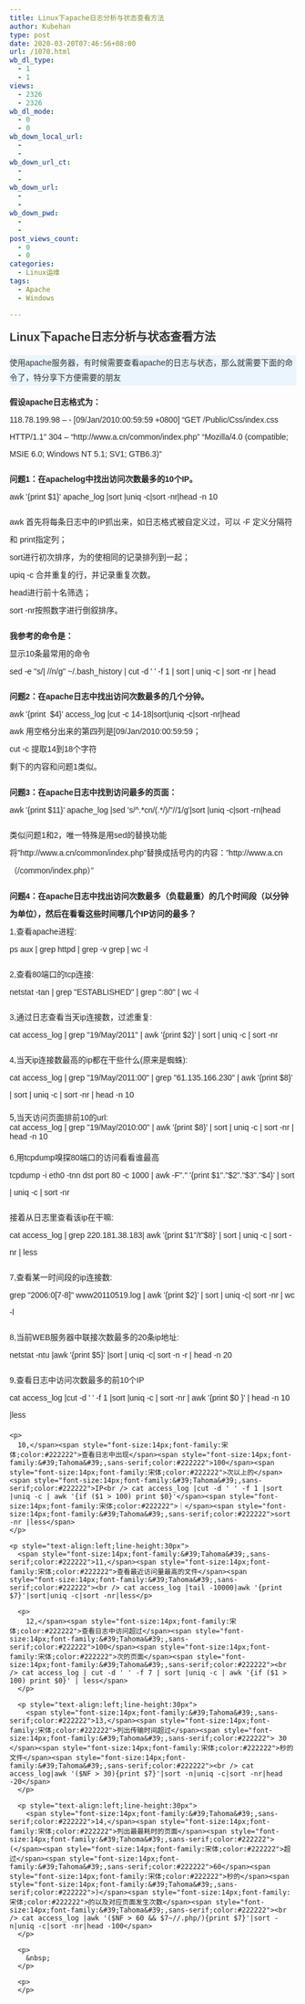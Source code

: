 ```yaml
---
title: Linux下apache日志分析与状态查看方法
author: Kubehan
type: post
date: 2020-03-20T07:46:56+08:00
url: /1070.html
wb_dl_type:
  - 1
  - 1
views:
  - 2326
  - 2326
wb_dl_mode:
  - 0
  - 0
wb_down_local_url:
  - 
  - 
wb_down_url_ct:
  - 
  - 
wb_down_url:
  - 
  - 
wb_down_pwd:
  - 
  - 
post_views_count:
  - 0
  - 0
categories:
  - Linux运维
tags:
  - Apache
  - Windows

---
```

<p style="text-align:left;line-height:35px">
  <strong><span style="font-size:20px;font-family:&#39;微软雅黑&#39;,sans-serif;color:#333333">Linux</span></strong><strong><span style="font-size:20px;font-family:&#39;微软雅黑&#39;,sans-serif;color:#333333">下apache日志分析与状态查看方法</span></strong>
</p>

<p style="text-align:left;line-height:26px;background:#EBF5FD">
  <span style="font-size:14px;font-family:宋体;color:#333333">使用</span><span style="font-size:14px;font-family:&#39;Tahoma&#39;,sans-serif;color:#333333">apache</span><span style="font-size: 14px;font-family:宋体;color:#333333">服务器，有时候需要查看</span><span style="font-size:14px;font-family:&#39;Tahoma&#39;,sans-serif;color:#333333">apache</span><span style="font-size: 14px;font-family:宋体;color:#333333">的日志与状态，那么就需要下面的命令了，特分享下方便需要的朋友</span>
</p>

<p style="text-align:left;line-height:30px">
  <strong><span style="font-size: 14px;font-family:宋体;color:#222222">假设</span></strong><strong><span style="font-size:14px;font-family:&#39;Tahoma&#39;,sans-serif;color:#222222">apache</span></strong><strong><span style="font-size:14px;font-family:宋体;color:#222222">日志格式为：</span></strong><strong><span style="font-size:14px;font-family:&#39;Tahoma&#39;,sans-serif;color:#222222"><br /> </span></strong><span style="font-size:14px;font-family:&#39;Tahoma&#39;,sans-serif;color:#222222">118.78.199.98 – - [09/Jan/2010:00:59:59 +0800] “GET /Public/Css/index.css HTTP/1.1″ 304 – “http://www.a.cn/common/index.php” “Mozilla/4.0 (compatible; MSIE 6.0; Windows NT 5.1; SV1; GTB6.3)”</span>
</p>

<p style="text-align:left;line-height:30px">
  <strong><span style="font-size: 14px;font-family:宋体;color:#222222">问题</span></strong><strong><span style="font-size:14px;font-family:&#39;Tahoma&#39;,sans-serif;color:#222222">1</span></strong><strong><span style="font-size: 14px;font-family:宋体;color:#222222">：在</span></strong><strong><span style="font-size:14px;font-family:&#39;Tahoma&#39;,sans-serif;color:#222222">apachelog</span></strong><strong><span style="font-size:14px;font-family:宋体;color:#222222">中找出访问次数最多的</span></strong><strong><span style="font-size:14px;font-family:&#39;Tahoma&#39;,sans-serif;color:#222222">10</span></strong><strong><span style="font-size: 14px;font-family:宋体;color:#222222">个</span></strong><strong><span style="font-size:14px;font-family:&#39;Tahoma&#39;,sans-serif;color:#222222">IP</span></strong><strong><span style="font-size: 14px;font-family:宋体;color:#222222">。</span></strong><strong><span style="font-size:14px;font-family:&#39;Tahoma&#39;,sans-serif;color:#222222"><br /> </span></strong><span style="font-size:14px;font-family:&#39;Tahoma&#39;,sans-serif;color:#222222">awk '{print $1}' apache_log |sort |uniq -c|sort -nr|head -n 10</span>
</p>

<p style="text-align:left;line-height:30px">
  <span style="font-size:14px;font-family:&#39;Tahoma&#39;,sans-serif;color:#222222">awk </span><span style="font-size:14px;font-family:宋体;color:#222222">首先将每条日志中的</span><span style="font-size:14px;font-family:&#39;Tahoma&#39;,sans-serif;color:#222222">IP</span><span style="font-size:14px;font-family:宋体;color:#222222">抓出来，如日志格式被自定义过，可以</span><span style="font-size:14px;font-family:&#39;Tahoma&#39;,sans-serif;color:#222222"> -F </span><span style="font-size:14px;font-family:宋体;color:#222222">定义分隔符和</span><span style="font-size:14px;font-family:&#39;Tahoma&#39;,sans-serif;color:#222222"> print</span><span style="font-size: 14px;font-family:宋体;color:#222222">指定列；</span><span style="font-size:14px;font-family:&#39;Tahoma&#39;,sans-serif;color:#222222"><br /> sort</span><span style="font-size:14px;font-family:宋体;color:#222222">进行初次排序，为的使相同的记录排列到一起；</span><span style="font-size:14px;font-family:&#39;Tahoma&#39;,sans-serif;color:#222222"><br /> upiq -c </span><span style="font-size:14px;font-family:宋体;color:#222222">合并重复的行，并记录重复次数。</span><span style="font-size: 14px;font-family:&#39;Tahoma&#39;,sans-serif;color:#222222"><br /> head</span><span style="font-size:14px;font-family:宋体;color:#222222">进行前十名筛选；</span><span style="font-size:14px;font-family:&#39;Tahoma&#39;,sans-serif;color:#222222"><br /> sort -nr</span><span style="font-size:14px;font-family:宋体;color:#222222">按照数字进行倒叙排序。</span>
</p>

<p style="text-align:left;line-height:30px">
  <strong><span style="font-size: 14px;font-family:宋体;color:#222222">我参考的命令是：</span></strong><strong><span style="font-size:14px;font-family:&#39;Tahoma&#39;,sans-serif;color:#222222"><br /> </span></strong><span style="font-size:14px;font-family:宋体;color:#222222">显示</span><span style="font-size:14px;font-family:&#39;Tahoma&#39;,sans-serif;color:#222222">10</span><span style="font-size:14px;font-family:宋体;color:#222222">条最常用的命令</span><span style="font-size:14px;font-family:&#39;Tahoma&#39;,sans-serif;color:#222222"><br /> sed -e "s/| //n/g" ~/.bash_history | cut -d ' ' -f 1 | sort | uniq -c | sort -nr | head</span>
</p>

<p style="text-align:left;line-height:30px">
  <strong><span style="font-size: 14px;font-family:宋体;color:#222222">问题</span></strong><strong><span style="font-size:14px;font-family:&#39;Tahoma&#39;,sans-serif;color:#222222">2</span></strong><strong><span style="font-size: 14px;font-family:宋体;color:#222222">：在</span></strong><strong><span style="font-size:14px;font-family:&#39;Tahoma&#39;,sans-serif;color:#222222">apache</span></strong><strong><span style="font-size:14px;font-family:宋体;color:#222222">日志中找出访问次数最多的几个分钟。</span></strong><strong><span style="font-size:14px;font-family:&#39;Tahoma&#39;,sans-serif;color:#222222"><br /> </span></strong><span style="font-size:14px;font-family:&#39;Tahoma&#39;,sans-serif;color:#222222">awk '{print&nbsp; $4}' access_log |cut -c 14-18|sort|uniq -c|sort -nr|head<br /> awk </span><span style="font-size:14px;font-family:宋体;color:#222222">用空格分出来的第四列是</span><span style="font-size:14px;font-family:&#39;Tahoma&#39;,sans-serif;color:#222222">[09/Jan/2010:00:59:59</span><span style="font-size:14px;font-family:宋体;color:#222222">；</span><span style="font-size:14px;font-family:&#39;Tahoma&#39;,sans-serif;color:#222222"><br /> cut -c </span><span style="font-size:14px;font-family:宋体;color:#222222">提取</span><span style="font-size:14px;font-family:&#39;Tahoma&#39;,sans-serif;color:#222222">14</span><span style="font-size:14px;font-family:宋体;color:#222222">到</span><span style="font-size:14px;font-family:&#39;Tahoma&#39;,sans-serif;color:#222222">18</span><span style="font-size:14px;font-family:宋体;color:#222222">个字符</span><span style="font-size:14px;font-family:&#39;Tahoma&#39;,sans-serif;color:#222222"><br /> </span><span style="font-size:14px;font-family:宋体;color:#222222">剩下的内容和问题</span><span style="font-size:14px;font-family:&#39;Tahoma&#39;,sans-serif;color:#222222">1</span><span style="font-size:14px;font-family:宋体;color:#222222">类似。</span>
</p>

<p style="text-align:left;line-height:30px">
  <strong><span style="font-size: 14px;font-family:宋体;color:#222222">问题</span></strong><strong><span style="font-size:14px;font-family:&#39;Tahoma&#39;,sans-serif;color:#222222">3</span></strong><strong><span style="font-size: 14px;font-family:宋体;color:#222222">：在</span></strong><strong><span style="font-size:14px;font-family:&#39;Tahoma&#39;,sans-serif;color:#222222">apache</span></strong><strong><span style="font-size:14px;font-family:宋体;color:#222222">日志中找到访问最多的页面：</span></strong><strong><span style="font-size:14px;font-family:&#39;Tahoma&#39;,sans-serif;color:#222222"><br /> </span></strong><span style="font-size:14px;font-family:&#39;Tahoma&#39;,sans-serif;color:#222222">awk '{print $11}' apache_log |sed 's/^.*cn/(.*/)/"//1/g'|sort |uniq -c|sort -rn|head</span>
</p>

<p style="text-align:left;line-height:30px">
  <span style="font-size:14px;font-family:宋体;color:#222222">类似问题</span><span style="font-size:14px;font-family:&#39;Tahoma&#39;,sans-serif;color:#222222">1</span><span style="font-size:14px;font-family:宋体;color:#222222">和</span><span style="font-size:14px;font-family:&#39;Tahoma&#39;,sans-serif;color:#222222">2</span><span style="font-size:14px;font-family:宋体;color:#222222">，唯一特殊是用</span><span style="font-size:14px;font-family:&#39;Tahoma&#39;,sans-serif;color:#222222">sed</span><span style="font-size:14px;font-family:宋体;color:#222222">的替换功能将</span><span style="font-size:14px;font-family:&#39;Tahoma&#39;,sans-serif;color:#222222">”http://www.a.cn/common/index.php”</span><span style="font-size:14px;font-family:宋体;color:#222222">替换成括号内的内容：</span><span style="font-size:14px;font-family:&#39;Tahoma&#39;,sans-serif;color:#222222">”http://www.a.cn</span><span style="font-size:14px;font-family:宋体;color:#222222">（</span><span style="font-size:14px;font-family:&#39;Tahoma&#39;,sans-serif;color:#222222">/common/index.php</span><span style="font-size:14px;font-family:宋体;color:#222222">）</span><span style="font-size:14px;font-family:&#39;Tahoma&#39;,sans-serif;color:#222222">”</span>
</p>

<p style="text-align:left;line-height:30px">
  <strong><span style="font-size: 14px;font-family:宋体;color:#222222">问题</span></strong><strong><span style="font-size:14px;font-family:&#39;Tahoma&#39;,sans-serif;color:#222222">4</span></strong><strong><span style="font-size: 14px;font-family:宋体;color:#222222">：在</span></strong><strong><span style="font-size:14px;font-family:&#39;Tahoma&#39;,sans-serif;color:#222222">apache</span></strong><strong><span style="font-size:14px;font-family:宋体;color:#222222">日志中找出访问次数最多（负载最重）的几个时间段（以分钟为单位），然后在看看这些时间哪几个</span></strong><strong><span style="font-size:14px;font-family:&#39;Tahoma&#39;,sans-serif;color:#222222">IP</span></strong><strong><span style="font-size: 14px;font-family:宋体;color:#222222">访问的最多？</span></strong><strong><span style="font-size:14px;font-family:&#39;Tahoma&#39;,sans-serif;color:#222222"><br /> </span></strong><span style="font-size:14px;font-family:&#39;Tahoma&#39;,sans-serif;color:#222222">1,</span><span style="font-size:14px;font-family:宋体;color:#222222">查看</span><span style="font-size:14px;font-family:&#39;Tahoma&#39;,sans-serif;color:#222222">apache</span><span style="font-size: 14px;font-family:宋体;color:#222222">进程</span><span style="font-size:14px;font-family:&#39;Tahoma&#39;,sans-serif;color:#222222">:<br /> ps aux | grep httpd | grep -v grep | wc -l</span>
</p>

<p style="text-align:left;line-height:30px">
  <span style="font-size:14px;font-family:&#39;Tahoma&#39;,sans-serif;color:#222222">2,</span><span style="font-size:14px;font-family:宋体;color:#222222">查看</span><span style="font-size:14px;font-family:&#39;Tahoma&#39;,sans-serif;color:#222222">80</span><span style="font-size:14px;font-family:宋体;color:#222222">端口的</span><span style="font-size:14px;font-family:&#39;Tahoma&#39;,sans-serif;color:#222222">tcp</span><span style="font-size:14px;font-family:宋体;color:#222222">连接</span><span style="font-size:14px;font-family:&#39;Tahoma&#39;,sans-serif;color:#222222">:<br /> netstat -tan | grep "ESTABLISHED" | grep ":80" | wc -l</span>
</p>

<p style="text-align:left;line-height:30px">
  <span style="font-size:14px;font-family:&#39;Tahoma&#39;,sans-serif;color:#222222">3,</span><span style="font-size:14px;font-family:宋体;color:#222222">通过日志查看当天</span><span style="font-size:14px;font-family:&#39;Tahoma&#39;,sans-serif;color:#222222">ip</span><span style="font-size:14px;font-family:宋体;color:#222222">连接数，过滤重复</span><span style="font-size:14px;font-family:&#39;Tahoma&#39;,sans-serif;color:#222222">:<br /> cat access_log | grep "19/May/2011" | awk '{print $2}' | sort | uniq -c | sort -nr</span>
</p>

<p style="text-align:left;line-height:30px">
  <span style="font-size:14px;font-family:&#39;Tahoma&#39;,sans-serif;color:#222222">4,</span><span style="font-size:14px;font-family:宋体;color:#222222">当天</span><span style="font-size:14px;font-family:&#39;Tahoma&#39;,sans-serif;color:#222222">ip</span><span style="font-size:14px;font-family:宋体;color:#222222">连接数最高的</span><span style="font-size:14px;font-family:&#39;Tahoma&#39;,sans-serif;color:#222222">ip</span><span style="font-size:14px;font-family:宋体;color:#222222">都在干些什么</span><span style="font-size:14px;font-family:&#39;Tahoma&#39;,sans-serif;color:#222222">(</span><span style="font-size:14px;font-family:宋体;color:#222222">原来是蜘蛛</span><span style="font-size:14px;font-family:&#39;Tahoma&#39;,sans-serif;color:#222222">):<br /> cat access_log | grep "19/May/2011:00" | grep "61.135.166.230" | awk '{print $8}' | sort | uniq -c | sort -nr | head -n 10</p> 
  
  <p>
    5,</span><span style="font-size:14px;font-family:宋体;color:#222222">当天访问页面排前</span><span style="font-size:14px;font-family:&#39;Tahoma&#39;,sans-serif;color:#222222">10</span><span style="font-size:14px;font-family:宋体;color:#222222">的</span><span style="font-size:14px;font-family:&#39;Tahoma&#39;,sans-serif;color:#222222">url:<br /> cat access_log | grep "19/May/2010:00" | awk '{print $8}' | sort | uniq -c | sort -nr | head -n 10</span>
  </p>
  
  <p style="text-align:left;line-height:30px">
    <span style="font-size:14px;font-family:&#39;Tahoma&#39;,sans-serif;color:#222222">6,</span><span style="font-size:14px;font-family:宋体;color:#222222">用</span><span style="font-size:14px;font-family:&#39;Tahoma&#39;,sans-serif;color:#222222">tcpdump</span><span style="font-size: 14px;font-family:宋体;color:#222222">嗅探</span><span style="font-size:14px;font-family:&#39;Tahoma&#39;,sans-serif;color:#222222">80</span><span style="font-size:14px;font-family:宋体;color:#222222">端口的访问看看谁最高</span><span style="font-size:14px;font-family:&#39;Tahoma&#39;,sans-serif;color:#222222"><br /> tcpdump -i eth0 -tnn dst port 80 -c 1000 | awk -F"." '{print $1"."$2"."$3"."$4}' | sort | uniq -c | sort -nr</span>
  </p>
  
  <p style="text-align:left;line-height:30px">
    <span style="font-size:14px;font-family:宋体;color:#222222">接着从日志里查看该</span><span style="font-size:14px;font-family:&#39;Tahoma&#39;,sans-serif;color:#222222">ip</span><span style="font-size:14px;font-family:宋体;color:#222222">在干嘛</span><span style="font-size:14px;font-family:&#39;Tahoma&#39;,sans-serif;color:#222222">:<br /> cat access_log | grep 220.181.38.183| awk '{print $1"/t"$8}' | sort | uniq -c | sort -nr | less</span>
  </p>
  
  <p style="text-align:left;line-height:30px">
    <span style="font-size:14px;font-family:&#39;Tahoma&#39;,sans-serif;color:#222222">7,</span><span style="font-size:14px;font-family:宋体;color:#222222">查看某一时间段的</span><span style="font-size:14px;font-family:&#39;Tahoma&#39;,sans-serif;color:#222222">ip</span><span style="font-size:14px;font-family:宋体;color:#222222">连接数</span><span style="font-size:14px;font-family:&#39;Tahoma&#39;,sans-serif;color:#222222">:<br /> grep "2006:0[7-8]" www20110519.log | awk '{print $2}' | sort | uniq -c| sort -nr | wc -l</span>
  </p>
  
  <p style="text-align:left;line-height:30px">
    <span style="font-size:14px;font-family:&#39;Tahoma&#39;,sans-serif;color:#222222">8,</span><span style="font-size:14px;font-family:宋体;color:#222222">当前</span><span style="font-size:14px;font-family:&#39;Tahoma&#39;,sans-serif;color:#222222">WEB</span><span style="font-size:14px;font-family:宋体;color:#222222">服务器中联接次数最多的</span><span style="font-size:14px;font-family:&#39;Tahoma&#39;,sans-serif;color:#222222">20</span><span style="font-size:14px;font-family:宋体;color:#222222">条</span><span style="font-size:14px;font-family:&#39;Tahoma&#39;,sans-serif;color:#222222">ip</span><span style="font-size:14px;font-family:宋体;color:#222222">地址</span><span style="font-size:14px;font-family:&#39;Tahoma&#39;,sans-serif;color:#222222">:<br /> netstat -ntu |awk '{print $5}' |sort | uniq -c| sort -n -r | head -n 20</span>
  </p>
  
  <p style="text-align:left;line-height:30px">
    <span style="font-size:14px;font-family:&#39;Tahoma&#39;,sans-serif;color:#222222">9,</span><span style="font-size:14px;font-family:宋体;color:#222222">查看日志中访问次数最多的前</span><span style="font-size:14px;font-family:&#39;Tahoma&#39;,sans-serif;color:#222222">10</span><span style="font-size:14px;font-family:宋体;color:#222222">个</span><span style="font-size:14px;font-family:&#39;Tahoma&#39;,sans-serif;color:#222222">IP<br /> cat access_log |cut -d ' ' -f 1 |sort |uniq -c | sort -nr | awk '{print $0 }' | head -n 10 |less</p> 
    
    <p>
      10,</span><span style="font-size:14px;font-family:宋体;color:#222222">查看日志中出现</span><span style="font-size:14px;font-family:&#39;Tahoma&#39;,sans-serif;color:#222222">100</span><span style="font-size:14px;font-family:宋体;color:#222222">次以上的</span><span style="font-size:14px;font-family:&#39;Tahoma&#39;,sans-serif;color:#222222">IP<br /> cat access_log |cut -d ' ' -f 1 |sort |uniq -c | awk '{if ($1 > 100) print $0}'</span><span style="font-size:14px;font-family:宋体;color:#222222">｜</span><span style="font-size:14px;font-family:&#39;Tahoma&#39;,sans-serif;color:#222222">sort -nr |less</span>
    </p>
    
    <p style="text-align:left;line-height:30px">
      <span style="font-size:14px;font-family:&#39;Tahoma&#39;,sans-serif;color:#222222">11,</span><span style="font-size:14px;font-family:宋体;color:#222222">查看最近访问量最高的文件</span><span style="font-size:14px;font-family:&#39;Tahoma&#39;,sans-serif;color:#222222"><br /> cat access_log |tail -10000|awk '{print $7}'|sort|uniq -c|sort -nr|less</p> 
      
      <p>
        12,</span><span style="font-size:14px;font-family:宋体;color:#222222">查看日志中访问超过</span><span style="font-size:14px;font-family:&#39;Tahoma&#39;,sans-serif;color:#222222">100</span><span style="font-size:14px;font-family:宋体;color:#222222">次的页面</span><span style="font-size:14px;font-family:&#39;Tahoma&#39;,sans-serif;color:#222222"><br /> cat access_log | cut -d ' ' -f 7 | sort |uniq -c | awk '{if ($1 > 100) print $0}' | less</span>
      </p>
      
      <p style="text-align:left;line-height:30px">
        <span style="font-size:14px;font-family:&#39;Tahoma&#39;,sans-serif;color:#222222">13,</span><span style="font-size:14px;font-family:宋体;color:#222222">列出传输时间超过</span><span style="font-size:14px;font-family:&#39;Tahoma&#39;,sans-serif;color:#222222"> 30 </span><span style="font-size:14px;font-family:宋体;color:#222222">秒的文件</span><span style="font-size:14px;font-family:&#39;Tahoma&#39;,sans-serif;color:#222222"><br /> cat access_log|awk '($NF > 30){print $7}'|sort -n|uniq -c|sort -nr|head -20</span>
      </p>
      
      <p style="text-align:left;line-height:30px">
        <span style="font-size:14px;font-family:&#39;Tahoma&#39;,sans-serif;color:#222222">14,</span><span style="font-size:14px;font-family:宋体;color:#222222">列出最最耗时的页面</span><span style="font-size:14px;font-family:&#39;Tahoma&#39;,sans-serif;color:#222222">(</span><span style="font-size:14px;font-family:宋体;color:#222222">超过</span><span style="font-size:14px;font-family:&#39;Tahoma&#39;,sans-serif;color:#222222">60</span><span style="font-size:14px;font-family:宋体;color:#222222">秒的</span><span style="font-size:14px;font-family:&#39;Tahoma&#39;,sans-serif;color:#222222">)</span><span style="font-size:14px;font-family:宋体;color:#222222">的以及对应页面发生次数</span><span style="font-size:14px;font-family:&#39;Tahoma&#39;,sans-serif;color:#222222"><br /> cat access_log |awk '($NF > 60 && $7~//.php/){print $7}'|sort -n|uniq -c|sort -nr|head -100</span>
      </p>
      
      <p>
        &nbsp;
      </p>
      
      <p>
      </p>